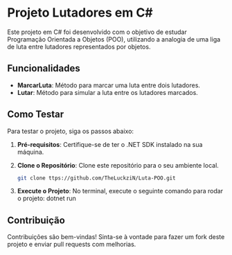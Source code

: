 # Projeto Lutadores em C#

Este projeto em C# foi desenvolvido com o objetivo de estudar Programação Orientada a Objetos (POO), utilizando a analogia de uma liga de luta entre lutadores representados por objetos.

## Funcionalidades

- **MarcarLuta**: Método para marcar uma luta entre dois lutadores.
- **Lutar**: Método para simular a luta entre os lutadores marcados.

## Como Testar

Para testar o projeto, siga os passos abaixo:

1. **Pré-requisitos**: Certifique-se de ter o .NET SDK instalado na sua máquina.

2. **Clone o Repositório**: Clone este repositório para o seu ambiente local.
   ```bash
   git clone ttps://github.com/TheLuckziN/Luta-POO.git

3. **Execute o Projeto**: No terminal, execute o seguinte comando para rodar o projeto:
    dotnet run

## Contribuição
Contribuições são bem-vindas! Sinta-se à vontade para fazer um fork deste projeto e enviar pull requests com melhorias.
